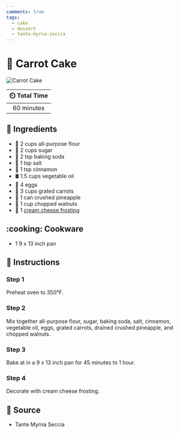 ```yaml
---
comments: true
tags:
  - cake
  - dessert
  - tante-myrna-seccia
---
```

# :cake: Carrot Cake

![Carrot Cake](../assets/images/carrot-cake.jpg)

| :timer_clock: Total Time |
|:-----------------------: |
| 60 minutes |

## :salt: Ingredients

- :ear_of_rice: 2 cups all-purpose flour
- :candy: 2 cups sugar
- :cup_with_straw: 2 tsp baking soda
- :salt: 1 tsp salt
- :custard: 1 tsp cinnamon
- :oil_drum: 1.5 cups vegetable oil
- :egg: 4 eggs
- :carrot: 3 cups grated carrots
- :pineapple: 1 can crushed pineapple
- :chestnut: 1 cup chopped walnuts
- :cake: 1 [cream cheese frosting][1]

## :cooking: Cookware

- 1 9 x 13 inch pan

## :pencil: Instructions

### Step 1

Preheat oven to 350°F.

### Step 2

Mix together all-purpose flour, sugar, baking soda, salt, cinnamon, vegetable oil, eggs, grated carrots, drained crushed
pineapple, and chopped walnuts.

### Step 3

Bake at in a 9 x 13 inch pan for 45 minutes to 1 hour.

### Step 4

Decorate with cream cheese frosting.

## :link: Source

- Tante Myrna Seccia

[1]: <../ingredients/frosting/cream-cheese-frosting.md>
